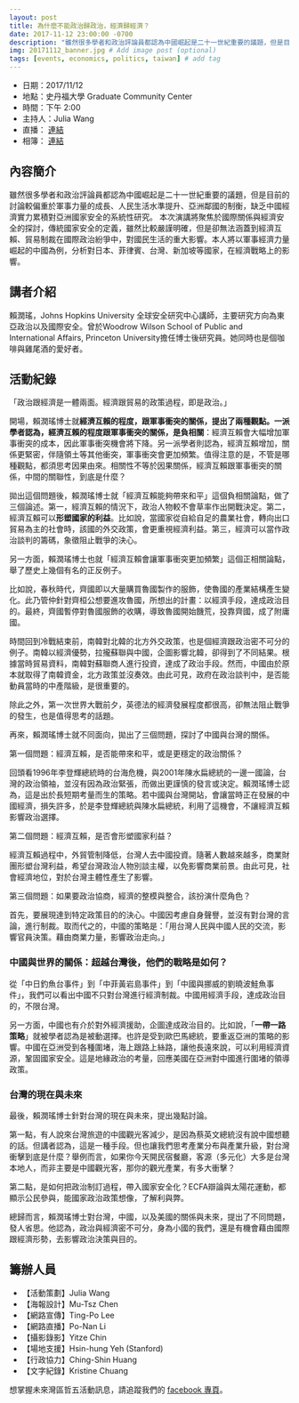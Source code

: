 ```yaml
---
layout: post
title: 為什麼不能政治歸政治，經濟歸經濟？
date: 2017-11-12 23:00:00 -0700
description: "雖然很多學者和政治評論員都認為中國崛起是二十一世紀重要的議題，但是目前的討論較偏重於軍事力量的成長、人民生活水準提升、亞洲鄰國的制衡，缺乏中國經濟實力累積對亞洲國家安全的系統性研究。本次演講將聚焦於國際關係與經濟安全的探討，傳統國家安全的定義，雖然比較嚴謹明確，但是卻無法涵蓋到經濟互賴、貿易制裁在國際政治紛爭中，對國民生活的重大影響。" # Add post description (optional)
img: 20171112_banner.jpg # Add image post (optional)
tags: [events, economics, politics, taiwan] # add tag
---
```



- 日期：2017/11/12
- 地點：史丹福大學 Graduate Community Center
- 時間：下午 2:00
- 主持人：Julia Wang
- 直播： [連結](https://www.facebook.com/CafePhiloAtBayArea/videos/327863714355100/)
- 相簿： [連結](https://www.facebook.com/pg/CafePhiloAtBayArea/photos/?tab=album&album_id=336801596794645)

## 內容簡介

雖然很多學者和政治評論員都認為中國崛起是二十一世紀重要的議題，但是目前的討論較偏重於軍事力量的成長、人民生活水準提升、亞洲鄰國的制衡，缺乏中國經濟實力累積對亞洲國家安全的系統性研究。
本次演講將聚焦於國際關係與經濟安全的探討，傳統國家安全的定義，雖然比較嚴謹明確，但是卻無法涵蓋到經濟互賴、貿易制裁在國際政治紛爭中，對國民生活的重大影響。本人將以軍事經濟力量崛起的中國為例，分析對日本、菲律賓、台灣、新加坡等國家，在經濟戰略上的影響。

## 講者介紹

賴潤瑤，Johns Hopkins University 全球安全研究中心講師，主要研究方向為東亞政治以及國際安全。曾於Woodrow Wilson School of Public and International Affairs, Princeton University擔任博士後研究員。她同時也是個咖啡與雞尾酒的愛好者。

## 活動紀錄

「政治跟經濟是一體兩面。經濟跟貿易的政策過程，即是政治。」

開場，賴潤瑤博士就**經濟互賴的程度，跟軍事衝突的關係，提出了兩種觀點。一派學者認為，經濟互賴的程度跟軍事衝突的關係，是負相關**：經濟互賴會大幅增加軍事衝突的成本，因此軍事衝突機會將下降。另一派學者則認為，經濟互賴增加，關係更緊密，伴隨領土等其他衝突，軍事衝突會更加頻繁。值得注意的是，不管是哪種觀點，都須思考因果由來。相關性不等於因果關係，經濟互賴跟軍事衝突的關係，中間的關聯性，到底是什麼？

拋出這個問題後，賴潤瑤博士就「經濟互賴能夠帶來和平」這個負相關論點，做了三個論述。第一，經濟互賴的情況下，政治人物較不會草率作出開戰決定。第二，經濟互賴可以**形塑國家的利益**。比如說，當國家從自給自足的農業社會，轉向出口貿易為主的社會時，該國的外交政策，會更重視經濟利益。第三，經濟可以當作政治談判的籌碼，象徵阻止戰爭的決心。

另一方面，賴潤瑤博士也就「經濟互賴會讓軍事衝突更加頻繁」這個正相關論點，舉了歷史上幾個有名的正反例子。

比如說，春秋時代，齊國即以大量購買魯國製作的服飾，使魯國的產業結構產生變化。此乃管仲針對齊桓公想要進攻魯國，所想出的計畫：以經濟手段，達成政治目的。最終，齊國暫停對魯國服飾的收購，導致魯國開始饑荒，投靠齊國，成了附庸國。

時間回到冷戰結束前，南韓對北韓的北方外交政策，也是個經濟跟政治密不可分的例子。南韓以經濟優勢，拉攏蘇聯與中國，企圖影響北韓，卻得到了不同結果。根據當時貿易資料，南韓對蘇聯商人進行投資，達成了政治手段。然而，中國由於原本就取得了南韓資金，北方政策並沒奏效。由此可見，政府在政治談判中，是否能動員當時的中產階級，是很重要的。

除此之外，第一次世界大戰前夕，英德法的經濟發展程度都很高，卻無法阻止戰爭的發生，也是值得思考的話題。

再來，賴潤瑤博士就不同面向，拋出了三個問題，探討了中國與台灣的關係。

第一個問題：經濟互賴，是否能帶來和平，或是更穩定的政治關係？

回頭看1996年李登輝總統時的台海危機，與2001年陳水扁總統的一邊一國論，台灣的政治領袖，並沒有因為政治緊張，而做出更謹慎的發言或決定。賴潤瑤博士認為，這是出於長短期考量而生的策略。若中國與台灣開站，會讓當時正在發展的中國經濟，損失許多，於是李登輝總統與陳水扁總統，利用了這機會，不讓經濟互賴影響政治選擇。

第二個問題：經濟互賴，是否會形塑國家利益？

經濟互賴過程中，外貿管制降低，台灣人去中國投資。隨著人數越來越多，商業財團形塑台灣利益，希望台灣政治人物別談主權，以免影響商業前景。由此可見，社會經濟地位，對於台灣主體性產生了影響。

第三個問題：如果要政治協商，經濟的整模與整合，該扮演什麼角色？

首先，要展現達到特定政策目的的決心。中國因考慮自身聲譽，並沒有對台灣的言論，進行制裁。取而代之的，中國的策略是：「用台灣人民與中國人民的交流，影響官員決策。藉由商業力量，影響政治走向。」

### 中國與世界的關係：超越台灣後，他們的戰略是如何？

從「中日釣魚台事件」到「中菲黃岩島事件」到「中國與挪威的劉曉波鮭魚事件」，我們可以看出中國不只對台灣進行經濟制裁。中國用經濟手段，達成政治目的，不限台灣。

另一方面，中國也有介於對外經濟援助，企圖達成政治目的。比如說，「**一帶一路策略**」就被學者認為是被動選擇。也許是受到歐巴馬總統，要重返亞洲的策略的影響。中國在亞洲受到各種圍堵，海上跟路上絲路，讓他長遠來說，可以利用經濟資源，鞏固國家安全。這是地緣政治的考量，回應美國在亞洲對中國進行圍堵的領導政策。

### 台灣的現在與未來

最後，賴潤瑤博士針對台灣的現在與未來，提出幾點討論。

第一點，有人說來台灣旅遊的中國觀光客減少，是因為蔡英文總統沒有說中國想聽的話。但講者認為，這是一種手段。但也讓我們思考產業分布與產業升級，對台灣衝擊到底是什麼？舉例而言，如果你今天開民宿餐廳，客源（多元化）大多是台灣本地人，而非主要是中國觀光客，那你的觀光產業，有多大衝擊？

第二點，是如何把政治制訂過程，帶入國家安全化？ECFA辯論與太陽花運動，都顯示公民參與，能國家政治政策想像，了解利與弊。

總歸而言，賴潤瑤博士對台灣，中國，以及美國的關係與未來，提出了不同問題，發人省思。他認為，政治與經濟密不可分，身為小國的我們，還是有機會藉由國際跟經濟形勢，去影響政治決策與目的。



## 籌辦人員

- 【活動策劃】Julia Wang  
- 【海報設計】Mu-Tsz Chen
- 【網路宣傳】Ting-Po Lee
- 【網路直播】Po-Nan Li
- 【攝影錄影】Yitze Chin
- 【場地支援】Hsin-hung Yeh (Stanford)
- 【行政協力】Ching-Shin Huang
- 【文字紀錄】Kristine Chuang

想掌握未來灣區哲五活動訊息，請追蹤我們的 [facebook 專頁](https://www.facebook.com/CafePhiloAtBayArea/)。

